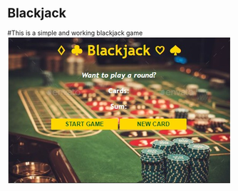 # Blackjack

#This is a simple and working blackjack game
![Blackjack](https://github.com/Saksham1803/Blackjack/blob/main/finalgame.jpeg "Play to win")
